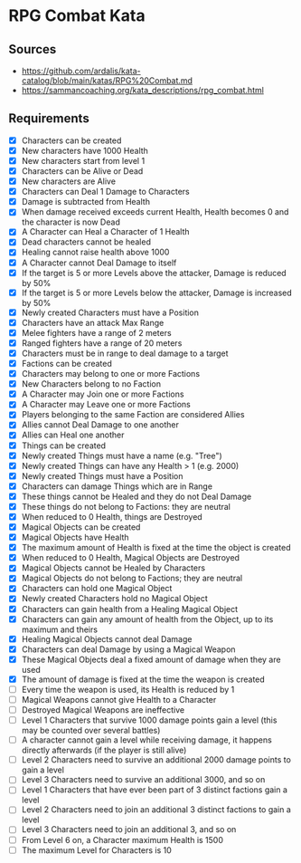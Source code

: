 # RPG Combat Kata

## Sources

- https://github.com/ardalis/kata-catalog/blob/main/katas/RPG%20Combat.md
- https://sammancoaching.org/kata_descriptions/rpg_combat.html

## Requirements

- [X] Characters can be created
- [X] New characters have 1000 Health
- [X] New characters start from level 1
- [X] Characters can be Alive or Dead
- [X] New characters are Alive
- [X] Characters can Deal 1 Damage to Characters
- [X] Damage is subtracted from Health
- [X] When damage received exceeds current Health, Health becomes 0 and the character is now Dead
- [X] A Character can Heal a Character of 1 Health
- [X] Dead characters cannot be healed
- [X] Healing cannot raise health above 1000
- [X] A Character cannot Deal Damage to itself
- [X] If the target is 5 or more Levels above the attacker, Damage is reduced by 50%
- [X] If the target is 5 or more Levels below the attacker, Damage is increased by 50%
- [X] Newly created Characters must have a Position
- [X] Characters have an attack Max Range
- [X] Melee fighters have a range of 2 meters
- [X] Ranged fighters have a range of 20 meters
- [X] Characters must be in range to deal damage to a target
- [X] Factions can be created
- [X] Characters may belong to one or more Factions
- [X] New Characters belong to no Faction
- [X] A Character may Join one or more Factions
- [X] A Character may Leave one or more Factions
- [X] Players belonging to the same Faction are considered Allies
- [X] Allies cannot Deal Damage to one another
- [X] Allies can Heal one another
- [X] Things can be created
- [X] Newly created Things must have a name (e.g. "Tree")
- [X] Newly created Things can have any Health > 1 (e.g. 2000)
- [X] Newly created Things must have a Position
- [X] Characters can damage Things which are in Range
- [X] These things cannot be Healed and they do not Deal Damage
- [X] These things do not belong to Factions: they are neutral
- [X] When reduced to 0 Health, things are Destroyed
- [X] Magical Objects can be created
- [X] Magical Objects have Health
- [X] The maximum amount of Health is fixed at the time the object is created
- [X] When reduced to 0 Health, Magical Objects are Destroyed
- [X] Magical Objects cannot be Healed by Characters
- [X] Magical Objects do not belong to Factions; they are neutral
- [X] Characters can hold one Magical Object
- [X] Newly created Characters hold no Magical Object
- [X] Characters can gain health from a Healing Magical Object
- [X] Characters can gain any amount of health from the Object, up to its maximum and theirs
- [X] Healing Magical Objects cannot deal Damage
- [X] Characters can deal Damage by using a Magical Weapon
- [X] These Magical Objects deal a fixed amount of damage when they are used
- [X] The amount of damage is fixed at the time the weapon is created
- [ ] Every time the weapon is used, its Health is reduced by 1
- [ ] Magical Weapons cannot give Health to a Character
- [ ] Destroyed Magical Weapons are ineffective
- [ ] Level 1 Characters that survive 1000 damage points gain a level (this may be counted over several battles)
- [ ] A character cannot gain a level while receiving damage, it happens directly afterwards (if the player is still alive)
- [ ] Level 2 Characters need to survive an additional 2000 damage points to gain a level
- [ ] Level 3 Characters need to survive an additional 3000, and so on
- [ ] Level 1 Characters that have ever been part of 3 distinct factions gain a level
- [ ] Level 2 Characters need to join an additional 3 distinct factions to gain a level
- [ ] Level 3 Characters need to join an additional 3, and so on
- [ ] From Level 6 on, a Character maximum Health is 1500
- [ ] The maximum Level for Characters is 10
